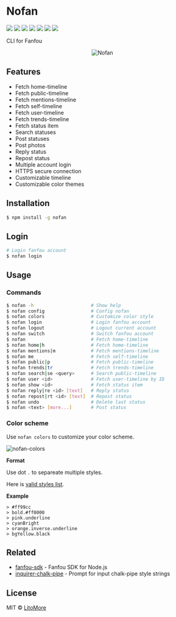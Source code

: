 # Nofan

[![](https://badges.greenkeeper.io/LitoMore/nofan.svg)](https://greenkeeper.io/)
[![](https://img.shields.io/travis/LitoMore/nofan/master.svg)](https://travis-ci.org/LitoMore/nofan)
[![](https://img.shields.io/appveyor/ci/LitoMore/nofan/master.svg)](https://ci.appveyor.com/project/LitoMore/nofan)
[![](https://img.shields.io/npm/v/nofan.svg)](https://www.npmjs.com/package/nofan)
[![](https://img.shields.io/npm/l/nofan.svg)](https://github.com/LitoMore/nofan/blob/master/LICENSE)
[![](https://img.shields.io/badge/unicorn-approved-ff69b4.svg)](https://www.youtube.com/watch?v=9auOCbH5Ns4)
[![](https://img.shields.io/badge/code_style-XO-5ed9c7.svg)](https://github.com/xojs/xo)

CLI for Fanfou

<div align="center"><img src="https://raw.githubusercontent.com/LitoMore/nofan/master/media/screenshot.png" alt="Nofan" /></div>

## Features

- Fetch home-timeline
- Fetch public-timeline
- Fetch mentions-timeline
- Fetch self-timeline
- Fetch user-timeline
- Fetch trends-timeline
- Fetch status item
- Search statuses
- Post statuses
- Post photos
- Reply status
- Repost status
- Multiple account login
- HTTPS secure connection
- Customizable timeline
- Customizable color themes

## Installation

```bash
$ npm install -g nofan
```

## Login

```bash
# Login fanfou account
$ nofan login
```

## Usage

### Commands

```bash
$ nofan -h                     # Show help
$ nofan config                 # Config nofan
$ nofan colors                 # Customize color style
$ nofan login                  # Login fanfou account
$ nofan logout                 # Logout current account
$ nofan switch                 # Switch fanfou account
$ nofan                        # Fetch home-timeline
$ nofan home|h                 # Fetch home-timeline
$ nofan mentions|m             # Fetch mentions-timeline
$ nofan me                     # Fetch self-timeline
$ nofan public|p               # Fetch public-timeline
$ nofan trends|tr              # Fetch trends-timeline
$ nofan search|se <query>      # Search public-timeline
$ nofan user <id>              # Fetch user-timeline by ID
$ nofan show <id>              # Fetch status item
$ nofan reply|re <id> [text]   # Reply status
$ nofan repost|rt <id> [text]  # Repost status
$ nofan undo                   # Delete last status
$ nofan <text> [more...]       # Post status
```

### Color scheme

Use `nofan colors` to customize your color scheme.

![nofan-colors](https://raw.githubusercontent.com/LitoMore/nofan/master/media/nofan-colors.gif)

**Format**

Use dot `.` to separeate multiple styles.

Here is [valid styles list](https://github.com/LitoMore/chalk-pipe#valid-styles).

**Example**

```
> #ff99cc
> bold.#ff0000
> pink.underline
> cyanBright
> orange.inverse.underline
> bgYellow.black
```

## Related

- [fanfou-sdk](https://github.com/LitoMore/fanfou-sdk-node) - Fanfou SDK for Node.js
- [inquirer-chalk-pipe](https://github.com/LitoMore/inquirer-chalk-pipe) - Prompt for input chalk-pipe style strings

## License

MIT © [LitoMore](https://github.com/LitoMore)

